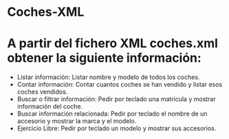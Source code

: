# Coches-XML
# A partir del fichero XML coches.xml obtener la siguiente información:

  * Listar información: Listar nombre y modelo de todos los coches.
  * Contar información: Contar cuantos coches se han vendido y listar esos coches vendidos. 
  * Buscar o filtrar información: Pedir por teclado una matricula y mostrar información del coche.
  * Buscar información relacionada: Pedir por teclado el nombre de un accesorio y mostrar la marca y el modelo.
  * Ejercicio Libre: Pedir por teclado un modelo y mostrar sus accesorios.
  
